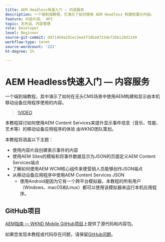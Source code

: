 ```yaml
---
title: AEM Headless快速入门 — 内容服务
description: 一个端到端教程，它演示了如何使用 AEM Headless 构建和展示内容。
feature: 内容片段、 API
topic: 无外设、内容管理
role: Developer
level: Beginner
source-git-commit: d9714b9a291ec3ee5f3dba9723de72bb120d2149
workflow-type: tm+mt
source-wordcount: '221'
ht-degree: 5%

---
```



# AEM Headless快速入门 — 内容服务

一个端到端教程，其中演示了如何在无头CMS场景中使用AEM构建和显示由本机移动设备应用程序使用的内容。

>[!VIDEO](https://video.tv.adobe.com/v/28315/?quality=12&learn=on)

本教程探讨如何使用AEM Content Services来提升显示事件信息（音乐、性能、艺术等）的移动设备应用程序的体验 由WKND团队策划。

本教程将涵盖以下主题：

* 使用内容片段创建表示事件的内容
* 使用AEM Sites的模板和将事件数据显示为JSON的页面定义AEM Content Services端点
* 了解如何使用AEM WCM核心组件来使营销人员能够创作JSON端点
* 从移动设备应用程序中使用AEM Content Services JSON
   * 使用Android是因为它有一个跨平台模拟器，本教程的所有用户（Windows、macOS和Linux）都可以使用该模拟器来运行本机应用程序。

## GitHub项目

[AEM指南 — WKND Mobile GitHub项目](https://github.com/adobe/aem-guides-wknd-mobile)上提供了源代码和内容包。

如果您发现本教程或代码存在问题，请保留[GitHub问题](https://github.com/adobe/aem-guides-wknd-mobile/issues)。
